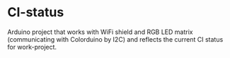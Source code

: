 # CI-status
Arduino project that works with WiFi shield and RGB LED matrix (communicating with Colorduino by I2C) 
and reflects the current CI status for work-project.

